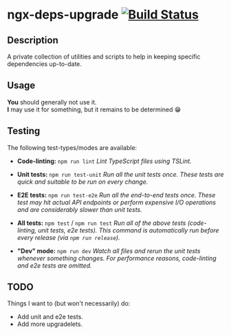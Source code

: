 # ngx-deps-upgrade [![Build Status][build-status-image]][build-status]

## Description

A private collection of utilities and scripts to help in keeping specific dependencies up-to-date.

## Usage

**You** should generally not use it.<br />
**I** may use it for something, but it remains to be determined :grin:

## Testing

The following test-types/modes are available:

- **Code-linting:** `npm run lint`
  _Lint TypeScript files using TSLint._

- **Unit tests:** `npm run test-unit`
  _Run all the unit tests once. These tests are quick and suitable to be run on every change._

- **E2E tests:** `npm run test-e2e`
  _Run all the end-to-end tests once. These test may hit actual API endpoints or perform expensive
  I/O operations and are considerably slower than unit tests._

- **All tests:** `npm test` / `npm run test`
  _Run all of the above tests (code-linting, unit tests, e2e tests). This command is automatically
  run before every release (via `npm run release`)._

- **"Dev" mode:** `npm run dev`
  _Watch all files and rerun the unit tests whenever something changes. For performance reasons,
  code-linting and e2e tests are omitted._

## TODO

Things I want to (but won't necessarily) do:

- Add unit and e2e tests.
- Add more upgradelets.


[build-status]: https://travis-ci.org/gkalpak/ngx-deps-upgrade
[build-status-image]: https://travis-ci.org/gkalpak/ngx-deps-upgrade.svg?branch=master
